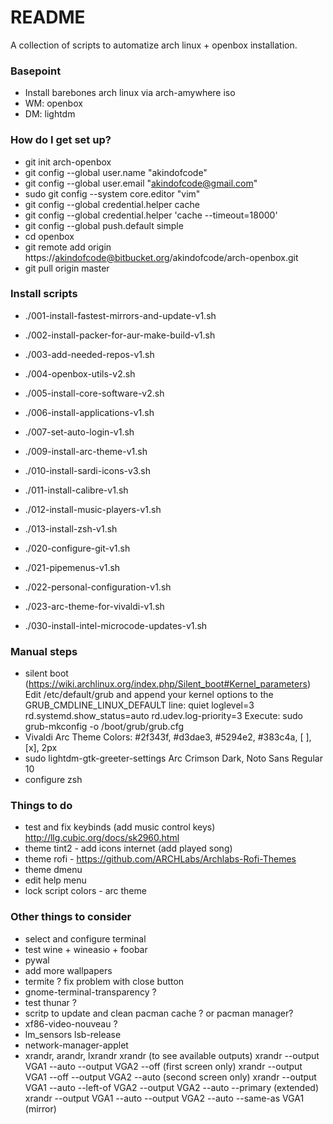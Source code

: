 # README #

A collection of scripts to automatize arch linux + openbox installation.

### Basepoint ###

* Install barebones arch linux via arch-amywhere iso
* WM: openbox
* DM: lightdm

### How do I get set up? ###

* git init arch-openbox
* git config --global user.name "akindofcode"
* git config --global user.email "akindofcode@gmail.com"
* sudo git config --system core.editor "vim"
* git config --global credential.helper cache
* git config --global credential.helper 'cache --timeout=18000'
* git config --global push.default simple
* cd openbox
* git remote add origin https://akindofcode@bitbucket.org/akindofcode/arch-openbox.git
* git pull origin master

### Install scripts ###

* ./001-install-fastest-mirrors-and-update-v1.sh
* ./002-install-packer-for-aur-make-build-v1.sh
* ./003-add-needed-repos-v1.sh
* ./004-openbox-utils-v2.sh
* ./005-install-core-software-v2.sh
* ./006-install-applications-v1.sh
* ./007-set-auto-login-v1.sh
* ./009-install-arc-theme-v1.sh
* ./010-install-sardi-icons-v3.sh
* ./011-install-calibre-v1.sh
* ./012-install-music-players-v1.sh
* ./013-install-zsh-v1.sh

* ./020-configure-git-v1.sh
* ./021-pipemenus-v1.sh
* ./022-personal-configuration-v1.sh
* ./023-arc-theme-for-vivaldi-v1.sh

* ./030-install-intel-microcode-updates-v1.sh

### Manual steps ###

* silent boot (https://wiki.archlinux.org/index.php/Silent_boot#Kernel_parameters)
Edit /etc/default/grub and append your kernel options to the GRUB_CMDLINE_LINUX_DEFAULT line:
 	quiet loglevel=3 rd.systemd.show_status=auto rd.udev.log-priority=3
Execute: sudo grub-mkconfig -o /boot/grub/grub.cfg
* Vivaldi Arc Theme
Colors: #2f343f, #d3dae3, #5294e2, #383c4a, [ ], [x], 2px
* sudo lightdm-gtk-greeter-settings
Arc Crimson Dark, Noto Sans Regular 10
* configure zsh

### Things to do ###

* test and fix keybinds (add music control keys) http://llg.cubic.org/docs/sk2960.html
* theme tint2 - add icons internet (add played song)
* theme rofi - https://github.com/ARCHLabs/Archlabs-Rofi-Themes
* theme dmenu
* edit help menu
* lock script colors - arc theme

### Other things to consider ###

* select and configure terminal 
* test wine + wineasio + foobar
* pywal
* add more wallpapers
* termite ? fix problem with close button
* gnome-terminal-transparency ?
* test thunar ?
* scritp to update and clean pacman cache ? or pacman manager?
* xf86-video-nouveau ?
* lm_sensors lsb-release
* network-manager-applet
* xrandr, arandr, lxrandr
xrandr (to see available outputs)
xrandr --output VGA1 --auto --output VGA2 --off (first screen only)
xrandr --output VGA1 --off --output VGA2 --auto (second screen only)
xrandr --output VGA1 --auto --left-of VGA2 --output VGA2 --auto --primary (extended)
xrandr --output VGA1 --auto --output VGA2 --auto --same-as VGA1 (mirror)